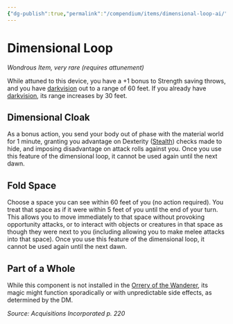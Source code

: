 ```yaml
---
{"dg-publish":true,"permalink":"/compendium/items/dimensional-loop-ai/","tags":["compendium/src/5e/ai","item/attunement/required","item/rarity/very-rare","item/wondrous"]}
---
```


# Dimensional Loop
*Wondrous Item, very rare (requires attunement)*  


While attuned to this device, you have a +1 bonus to Strength saving throws, and you have [darkvision](rules/senses.md#darkvision) out to a range of 60 feet. If you already have [darkvision](rules/senses.md#darkvision), its range increases by 30 feet.

## Dimensional Cloak

As a bonus action, you send your body out of phase with the material world for 1 minute, granting you advantage on Dexterity ([Stealth](rules/skills.md#Stealth)) checks made to hide, and imposing disadvantage on attack rolls against you. Once you use this feature of the dimensional loop, it cannot be used again until the next dawn.

## Fold Space

Choose a space you can see within 60 feet of you (no action required). You treat that space as if it were within 5 feet of you until the end of your turn. This allows you to move immediately to that space without provoking opportunity attacks, or to interact with objects or creatures in that space as though they were next to you (including allowing you to make melee attacks into that space). Once you use this feature of the dimensional loop, it cannot be used again until the next dawn.

## Part of a Whole

While this component is not installed in the [Orrery of the Wanderer](compendium/items/orrery-of-the-wanderer-ai.md), its magic might function sporadically or with unpredictable side effects, as determined by the DM.

*Source: Acquisitions Incorporated p. 220*